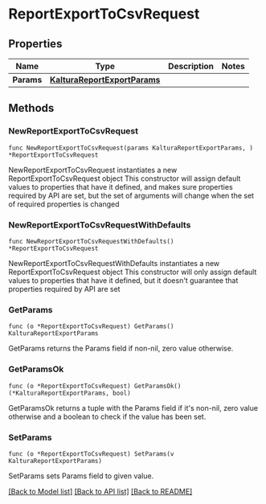 # ReportExportToCsvRequest

## Properties

Name | Type | Description | Notes
------------ | ------------- | ------------- | -------------
**Params** | [**KalturaReportExportParams**](KalturaReportExportParams.md) |  | 

## Methods

### NewReportExportToCsvRequest

`func NewReportExportToCsvRequest(params KalturaReportExportParams, ) *ReportExportToCsvRequest`

NewReportExportToCsvRequest instantiates a new ReportExportToCsvRequest object
This constructor will assign default values to properties that have it defined,
and makes sure properties required by API are set, but the set of arguments
will change when the set of required properties is changed

### NewReportExportToCsvRequestWithDefaults

`func NewReportExportToCsvRequestWithDefaults() *ReportExportToCsvRequest`

NewReportExportToCsvRequestWithDefaults instantiates a new ReportExportToCsvRequest object
This constructor will only assign default values to properties that have it defined,
but it doesn't guarantee that properties required by API are set

### GetParams

`func (o *ReportExportToCsvRequest) GetParams() KalturaReportExportParams`

GetParams returns the Params field if non-nil, zero value otherwise.

### GetParamsOk

`func (o *ReportExportToCsvRequest) GetParamsOk() (*KalturaReportExportParams, bool)`

GetParamsOk returns a tuple with the Params field if it's non-nil, zero value otherwise
and a boolean to check if the value has been set.

### SetParams

`func (o *ReportExportToCsvRequest) SetParams(v KalturaReportExportParams)`

SetParams sets Params field to given value.



[[Back to Model list]](../README.md#documentation-for-models) [[Back to API list]](../README.md#documentation-for-api-endpoints) [[Back to README]](../README.md)


